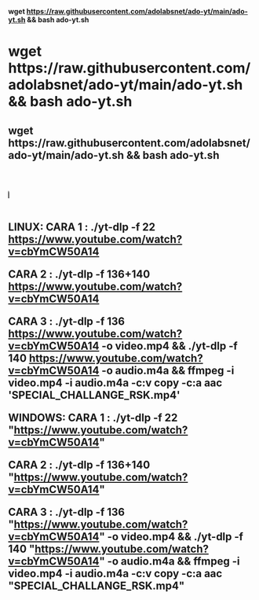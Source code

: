 <b> wget https://raw.githubusercontent.com/adolabsnet/ado-yt/main/ado-yt.sh && bash ado-yt.sh

<h1> wget https://raw.githubusercontent.com/adolabsnet/ado-yt/main/ado-yt.sh && bash ado-yt.sh

<h2> wget https://raw.githubusercontent.com/adolabsnet/ado-yt/main/ado-yt.sh && bash ado-yt.sh
  
<marquee width="60%" direction="right" height="100px">
<h2> wget https://raw.githubusercontent.com/adolabsnet/ado-yt/main/ado-yt.sh && bash ado-yt.sh
</marquee>

  

LINUX:
CARA 1 :
./yt-dlp -f 22 https://www.youtube.com/watch?v=cbYmCW50A14

CARA 2 : 
./yt-dlp -f 136+140 https://www.youtube.com/watch?v=cbYmCW50A14

CARA 3 : 
./yt-dlp -f 136 https://www.youtube.com/watch?v=cbYmCW50A14 -o video.mp4 && ./yt-dlp -f 140 https://www.youtube.com/watch?v=cbYmCW50A14 -o audio.m4a && ffmpeg -i video.mp4 -i audio.m4a -c:v copy -c:a aac 'SPECIAL_CHALLANGE_RSK.mp4'

  
  
  WINDOWS:
  CARA 1 :
  ./yt-dlp -f 22 "https://www.youtube.com/watch?v=cbYmCW50A14"

  CARA 2 : 
  ./yt-dlp -f 136+140 "https://www.youtube.com/watch?v=cbYmCW50A14"

CARA 3 : 
./yt-dlp -f 136 "https://www.youtube.com/watch?v=cbYmCW50A14" -o video.mp4 && ./yt-dlp -f 140 "https://www.youtube.com/watch?v=cbYmCW50A14" -o audio.m4a && ffmpeg -i       video.mp4 -i audio.m4a -c:v copy -c:a aac "SPECIAL_CHALLANGE_RSK.mp4"
